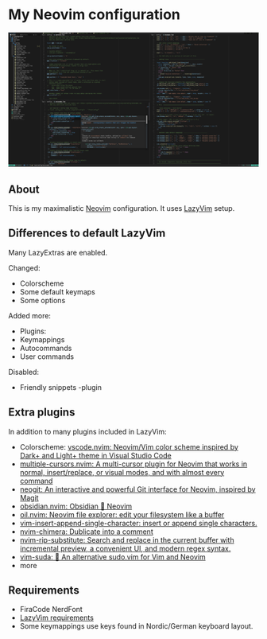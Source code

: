 
# My Neovim configuration

 ![Screenshot](images/screenshot-1.png)

## About

This is my maximalistic [Neovim](https://neovim.io/) configuration. It uses [LazyVim](https://www.lazyvim.org/) setup.

## Differences to default LazyVim

Many LazyExtras are enabled.

Changed:

- Colorscheme
- Some default keymaps
- Some options

Added more:

- Plugins:
- Keymappings
- Autocommands
- User commands

Disabled:
- Friendly snippets -plugin

## Extra plugins

In addition to many plugins included in LazyVim:

- Colorscheme: [vscode.nvim: Neovim/Vim color scheme inspired by Dark+ and Light+ theme in Visual Studio Code](https://github.com/Mofiqul/vscode.nvim)
- [multiple-cursors.nvim: A multi-cursor plugin for Neovim that works in normal, insert/replace, or visual modes, and with almost every command](https://github.com/brenton-leighton/multiple-cursors.nvim)
- [neogit: An interactive and powerful Git interface for Neovim, inspired by Magit](https://github.com/NeogitOrg/neogit)
- [obsidian.nvim: Obsidian 🤝 Neovim](https://github.com/epwalsh/obsidian.nvim) 
- [oil.nvim: Neovim file explorer: edit your filesystem like a buffer](https://github.com/stevearc/oil.nvim)
- [vim-insert-append-single-character: insert or append single characters.](https://github.com/bagohart/vim-insert-append-single-character)
- [nvim-chimera: Dublicate into a comment](https://gitlab.com/Biggybi/nvim-chimera)
- [nvim-rip-substitute: Search and replace in the current buffer with incremental preview, a convenient UI, and modern regex syntax.](https://github.com/chrisgrieser/nvim-rip-substitute)
- [vim-suda: 🥪 An alternative sudo.vim for Vim and Neovim](https://github.com/lambdalisue/vim-suda)
- more

## Requirements

- FiraCode NerdFont
- [LazyVim requirements](https://www.lazyvim.org/)
- Some keymappings use keys found in Nordic/German keyboard layout.
